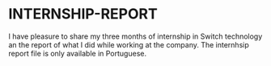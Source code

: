 # INTERNSHIP-REPORT
I have pleasure to share my  three months of internship in Switch technology an the report of what 
I did while working at the company.
The internhsip report file is only available in Portuguese.
